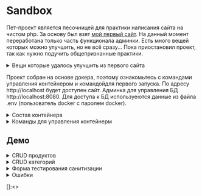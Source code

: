 # Sandbox
Пет-проект является песочницей для практики написания сайта на чистом php. За основу был взят [мой первый сайт][FirstSite]. На данный момент переработана только часть функционала админки. Есть много вещей которых можно улучшить, но не всё сразу... 
Пока приостановил проект, так как нужно подучить общепризнанные практики.

<details>
    <summary>Вещи которые удалось улучшить из первого сайта</summary>
    
   1. Использование composer
   2. Соблюдение PSR-1, PSR-4, PSR-12
   3. Добавил в код немного SOLID
   4. 404, 500 ошибки, пока
   5. Добавил docker
   6. Обновил дизайн
   7. Изменил view, теперь отдалённо напоминает взрослые фреймворки
   8. Добвил форму c эхо GET и POST запросами для проверки входных данных и тестирования санитизации
   9. Автоимпорт БД. Тестовая БД проимпортируется, если её нет или там нет таблиц
   10. Добавил вывод найденных таблид в БД на домашней странице
</details>


Проект собран на основе докера, поэтому ознакомьтесь с командами управления контейнером и командойдля первого запуска. По адресу http://localhost будет доступен сайт. Админка для управления БД http://localhost:8080. Для доступа к БД используеются данные из файла .env (пользователь docker с паролем docker).

<details>
    <summary>Состав контейнера</summary>
    
* PHP 7.4
* Apache 2.4
* MySQL 8
* phpMyAdmin
</details>


<details>
    <summary>Команды для управления контейнерм</summary>
    
   Первый запуск
    
```
make start && make composer
```
 
 Остановка
    
```
make stop
```   

Старт

```
make start
```  
	
Рестарт
	
```
make restart
```

Прекращение работы контейнера

```
make stop
```

Аналог composer update

```
make composer-update
```

Аналог composer install

```
make composer-install
```

Инициализация зависимостей composer c update

```
make composer
```
	
Production composer build
	
```
   make composer-prod
```
</details>


## Демо

<details>
    <summary>CRUD продуктов</summary>
    
    
</details>


<details>
    <summary>CRUD категорий</summary>
    
    
</details>

<details>
    <summary>Форма тестирования санитизации</summary>
    
    
</details>


<details>
    <summary>Ошибки</summary>
    
    
</details>
 

[FirstSite]:<https://github.com/iebrosalin/public_web/tree/backend/pure_php/first_site>
[]:<>

